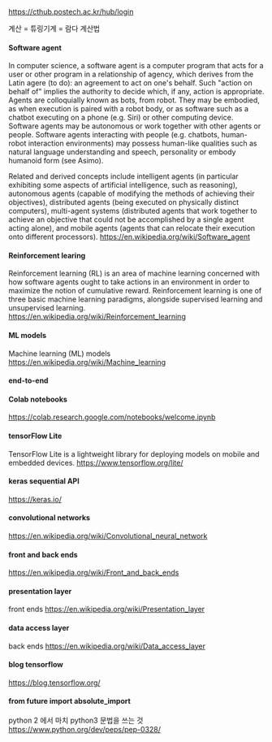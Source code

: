https://cthub.postech.ac.kr/hub/login

계산 = 튜링기계 = 람다 계산법


#### Software agent
In computer science, a software agent is a computer program that acts for a user or other program in a relationship of agency, which derives from the Latin agere (to do): an agreement to act on one's behalf. Such "action on behalf of" implies the authority to decide which, if any, action is appropriate. Agents are colloquially known as bots, from robot. They may be embodied, as when execution is paired with a robot body, or as software such as a chatbot executing on a phone (e.g. Siri) or other computing device. Software agents may be autonomous or work together with other agents or people. Software agents interacting with people (e.g. chatbots, human-robot interaction environments) may possess human-like qualities such as natural language understanding and speech, personality or embody humanoid form (see Asimo).

Related and derived concepts include intelligent agents (in particular exhibiting some aspects of artificial intelligence, such as reasoning), autonomous agents (capable of modifying the methods of achieving their objectives), distributed agents (being executed on physically distinct computers), multi-agent systems (distributed agents that work together to achieve an objective that could not be accomplished by a single agent acting alone), and mobile agents (agents that can relocate their execution onto different processors).
https://en.wikipedia.org/wiki/Software_agent



#### Reinforcement learing
Reinforcement learning (RL) is an area of machine learning concerned with how software agents ought to take actions in an environment in order to maximize the notion of cumulative reward. Reinforcement learning is one of three basic machine learning paradigms, alongside supervised learning and unsupervised learning.
https://en.wikipedia.org/wiki/Reinforcement_learning

#### ML models
Machine learning (ML) models
https://en.wikipedia.org/wiki/Machine_learning

#### end-to-end

####  Colab notebooks
https://colab.research.google.com/notebooks/welcome.ipynb
 

#### tensorFlow Lite
TensorFlow Lite is a lightweight library for deploying models on mobile and embedded devices.
https://www.tensorflow.org/lite/

#### keras sequential API
https://keras.io/

#### convolutional networks
https://en.wikipedia.org/wiki/Convolutional_neural_network

#### front and back ends
https://en.wikipedia.org/wiki/Front_and_back_ends

#### presentation layer
front ends
https://en.wikipedia.org/wiki/Presentation_layer

#### data access layer
back ends
https://en.wikipedia.org/wiki/Data_access_layer


#### blog tensorflow
https://blog.tensorflow.org/


#### from __future__ import absolute_import
python 2 에서 마치 python3 문법을 쓰는 것
https://www.python.org/dev/peps/pep-0328/
